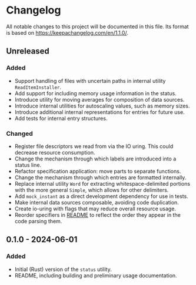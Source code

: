 # Changelog

All notable changes to this project will be documented in this file. Its format
is based on https://keepachangelog.com/en/1.1.0/.

## Unreleased

### Added

- Support handling of files with uncertain paths in internal utility
  `ReadItemInstaller`.
- Add support for including memory usage information in the status.
- Introduce utility for moving averages for composition of data sources.
- Introduce internal utilities for autoscaling values, such as memory sizes.
- Introduce additional internal representations for entries for future use.
- Add tests for internal entry structures.

### Changed

- Register file descriptors we read from via the IO uring. This could decrease
  resource consumption.
- Change the mechanism through which labels are introduced into a status line.
- Refactor specification application: move parts to separate functions.
- Change the mechanism through which entries are formatted internally.
- Replace internal utility `Word` for extracting whitespace-delimited portions
  with the more general `Simple`, which allows for other delimiters.
- Add `mock_instant` as a direct development dependency for use in tests.
- Make internal data sources composable, avoiding code duplication.
- Create io-uring with flags that may reduce overall resource usage.
- Reorder specifiers in [README](./README.md) to reflect the order they appear
  in the code parsing them.


## 0.1.0 - 2024-06-01

### Added

- Initial (Rust) version of the `status` utility.
- README, including building and preliminary usage documentation.
